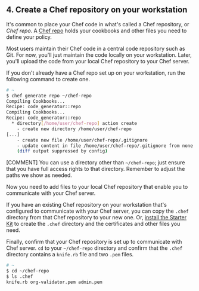## 4. Create a Chef repository on your workstation

It's common to place your Chef code in what's called a Chef repository, or _Chef repo_. A [Chef repo](https://docs.chef.io/chef_repo.html) holds your cookbooks and other files you need to define your policy.

Most users maintain their Chef code in a central code repository such as Git. For now, you'll just maintain the code locally on your workstation. Later, you'll upload the code from your local Chef repository to your Chef server.

If you don't already have a Chef repo set up on your workstation, run the following command to create one.

```bash
# ~
$ chef generate repo ~/chef-repo
Compiling Cookbooks...
Recipe: code_generator::repo
Compiling Cookbooks...
Recipe: code_generator::repo
  * directory[/home/user/chef-repo] action create
    - create new directory /home/user/chef-repo
[...]
    - create new file /home/user/chef-repo/.gitignore
    - update content in file /home/user/chef-repo/.gitignore from none to 3523c4
    (diff output suppressed by config)
```

[COMMENT] You can use a directory other than <code class="file-path">~/chef-repo</code>; just ensure that you have full access rights to that directory. Remember to adjust the paths we show as needed.

Now you need to add files to your local Chef repository that enable you to communicate with your Chef server.

If you have an existing Chef repository on your workstation that's configured to communicate with your Chef server, you can copy the <code class="file-path">.chef</code> directory from that Chef repository to your new one. Or, [install the Starter Kit](/manage-a-node/ubuntu/set-up-your-chef-server#step2) to create the <code class="file-path">.chef</code> directory and the certificates and other files you need.

Finally, confirm that your Chef repository is set up to communicate with Chef server. `cd` to your <code class="file-path">~/chef-repo</code> directory and confirm that the <code class="file-path">.chef</code> directory contains a <code class="file-path">knife.rb</code> file and two <code class="file-path">.pem</code> files.

```bash
# ~
$ cd ~/chef-repo
$ ls .chef
knife.rb org-validator.pem admin.pem
```
